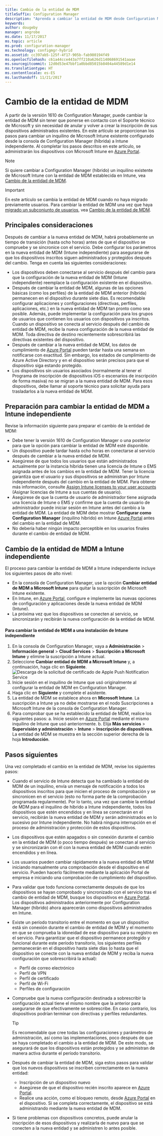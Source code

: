 ```yaml
---
title: Cambio de la entidad de MDM
titleSuffix: Configuration Manager
description: "Aprenda a cambiar la entidad de MDM desde Configuration Manager (híbrido) a Intune independiente"
keywords: 
author: dougeby
manager: angrobe
ms.date: 11/17/2017
ms.topic: article
ms.prod: configuration-manager
ms.technology: configmgr-hybrid
ms.assetid: cc397ab5-125f-4f17-905b-fab980194f49
ms.openlocfilehash: c61a44cce443a7ff210a626d114068691541aaae
ms.sourcegitcommit: 12d0d53e47bbf1a0bbd85015b8404a44589d1e14
ms.translationtype: HT
ms.contentlocale: es-ES
ms.lasthandoff: 11/21/2017
---
```

# <a name="change-your-mdm-authority"></a>Cambio de la entidad de MDM
A partir de la versión 1610 de Configuration Manager, puede cambiar la entidad de MDM sin tener que ponerse en contacto con el Soporte técnico de Microsoft y sin necesidad de anular y volver a crear la inscripción de sus dispositivos administrados existentes. En este artículo se proporcionan los pasos para cambiar un inquilino de Microsoft Intune existente configurado desde la consola de Configuration Manager (híbrida) a Intune independiente. Al completar los pasos descritos en este artículo, se administrarán los dispositivos con Microsoft Intune en [Azure Portal](https://portal.azure.com). 

> [!Note]    
> Si quiere cambiar a Configuration Manager (híbrido) un inquilino existente de Microsoft Intune con la entidad de MDM establecida en Intune, vea [Cambio de la entidad de MDM](https://docs.microsoft.com/intune-classic/deploy-use/change-mdm-authority).

> [!Important]    
> En este artículo se cambia la entidad de MDM cuando no haya migrado previamente usuarios. Para cambiar la entidad de MDM una vez que haya [migrado un subconjunto de usuarios](migrate-hybridmdm-to-intunesa.md), vea [Cambio de la entidad de MDM](migrate-change-mdm-authority.md).

## <a name="key-considerations"></a>Principales consideraciones
Después de cambiar a la nueva entidad de MDM, habrá probablemente un tiempo de transición (hasta ocho horas) antes de que el dispositivo se compruebe y se sincronice con el servicio. Debe configurar los parámetros en la nueva entidad de MDM (Intune independiente) para asegurarse de que los dispositivos inscritos siguen administrados y protegidos después del cambio. Tenga en cuenta las siguientes consideraciones:
- Los dispositivos deben conectarse al servicio después del cambio para que la configuración de la nueva entidad de MDM (Intune independiente) reemplace la configuración existente en el dispositivo.
- Después de cambiar la entidad de MDM, algunas de las opciones básicas (como los perfiles) de la entidad de MDM anterior (híbrida) permanecen en el dispositivo durante siete días. Es recomendable configurar aplicaciones y configuraciones (directivas, perfiles, aplicaciones, etc.) en la nueva entidad de MDM tan pronto como sea posible. Además, puede implementar la configuración para los grupos de usuarios que contienen los usuarios con dispositivos ya inscritos. Cuando un dispositivo se conecta al servicio después del cambio de entidad de MDM, recibe la nueva configuración de la nueva entidad de MDM. Toda directiva de destino recientemente sobrescribirá las directivas existentes del dispositivo.
- Después de cambiar a la nueva entidad de MDM, los datos de cumplimiento de [Azure Portal](https://portal.azure.com) pueden tardar hasta una semana en notificarse con exactitud. Sin embargo, los estados de cumplimiento de Azure Active Directory y en el dispositivo serán precisos para que el dispositivo siga estando protegido.
- Los dispositivos sin usuarios asociados (normalmente al tener el Programa de inscripción de dispositivos iOS o escenarios de inscripción de forma masiva) no se migran a la nueva entidad de MDM. Para esos dispositivos, debe llamar al soporte técnico para solicitar ayuda para trasladarlos a la nueva entidad de MDM.

## <a name="prepare-to-change-the-mdm-authority-to-intune-standalone"></a>Preparación para cambiar la entidad de MDM a Intune independiente
Revise la información siguiente para preparar el cambio de la entidad de MDM:
- Debe tener la versión 1610 de Configuration Manager o una posterior para que la opción para cambiar la entidad de MDM esté disponible.
- Un dispositivo puede tardar hasta ocho horas en conectarse al servicio después de cambiar a la nueva entidad de MDM.
- Asegúrese de que todos los usuarios que están administrados actualmente por la instancia híbrida tienen una licencia de Intune o EMS asignada antes de los cambios en la entidad de MDM. Tener la licencia garantiza que el usuario y sus dispositivos se administran por Intune independiente después del cambio en la entidad de MDM. Para obtener más información, consulte [Assign Intune licenses to your user accounts](https://docs.microsoft.com/intune/get-started/start-with-a-paid-subscription-to-microsoft-intune-step-4) (Asignar licencias de Intune a sus cuentas de usuario).
- Asegúrese de que la cuenta de usuario de administrador tiene asignada una licencia de Intune o EMS y confirme que la cuenta de usuario de administrador puede iniciar sesión en Intune antes del cambio a la entidad de MDM. La entidad de MDM debe mostrar **Configurar como Configuration Manager** (inquilino híbrido) en Intune [Azure Portal](https://portal.azure.com) antes del cambio en la entidad de MDM.
- No debería haber ningún impacto perceptible en los usuarios finales durante el cambio de entidad de MDM. 

## <a name="change-the-mdm-authority-to-intune-standalone"></a>Cambio de la entidad de MDM a Intune independiente
El proceso para cambiar la entidad de MDM a Intune independiente incluye los siguientes pasos de alto nivel:  
- En la consola de Configuration Manager, use la opción **Cambiar entidad de MDM a Microsoft Intune** para quitar la suscripción de Microsoft Intune existente.
- En Intune, en [Azure Portal](https://portal.azure.com), configure e implemente las nuevas opciones de configuración y aplicaciones desde la nueva entidad de MDM (Intune).
- La próxima vez que los dispositivos se conecten al servicio, se sincronizarán y recibirán la nueva configuración de la entidad de MDM.

#### <a name="to-change-the-mdm-authority-to-intune-standalone"></a>Para cambiar la entidad de MDM a una instalación de Intune independiente
1. En la consola de Configuration Manager, vaya a **Administración** &gt; **Información general** &gt; **Cloud Services** &gt; **Suscripción a Microsoft Intune** y elimine la suscripción a Intune actual.
2. Seleccione **Cambiar entidad de MDM a Microsoft Intune** y, a continuación, haga clic en **Siguiente**.
   ![Descarga de la solicitud de certificado de Apple Push Notification Service](./media/mdm-change-delete-subscription.png)
3. Inicie sesión en el inquilino de Intune que usó originalmente al configurar la entidad de MDM en Configuration Manager.
4. Haga clic en **Siguiente** y complete el asistente.
5. La entidad de MDM se establece ahora en **Microsoft Intune**. La suscripción a Intune ya no debe mostrarse en el nodo Suscripciones a Microsoft Intune de la consola de Configuration Manager. 
6. Para comprobar que se ha establecido la entidad de MDM, realice los siguientes pasos: a. Inicie sesión en [Azure Portal](https://portal.azure.com) mediante el mismo inquilino de Intune que usó anteriormente. 
    b. Elija **Más servicios** > **Supervisión y administración** > **Intune** > **Inscripción de dispositivos**. La entidad de MDM se muestra en la sección superior derecha de la hoja **Introducción**. 

## <a name="next-steps"></a>Pasos siguientes
Una vez completado el cambio en la entidad de MDM, revise los siguientes pasos:
- Cuando el servicio de Intune detecta que ha cambiado la entidad de MDM de un inquilino, envía un mensaje de notificación a todos los dispositivos inscritos para que inicien el proceso de comprobación y se sincronicen en el servicio (esto no forma parte de la comprobación programada regularmente). Por lo tanto, una vez que cambie la entidad de MDM para el inquilino de híbrido a Intune independiente, todos los dispositivos que estén encendidos y en línea se conectarán en el servicio, recibirán la nueva entidad de MDM y serán administrados en lo sucesivo por Intune independiente. No habrá ninguna interrupción en el proceso de administración y protección de estos dispositivos.
- Los dispositivos que estén apagados o sin conexión durante el cambio en la entidad de MDM (o poco tiempo después) se conectan al servicio y se sincronizarán con él con la nueva entidad de MDM cuando estén encendidos y en línea.  
- Los usuarios pueden cambiar rápidamente a la nueva entidad de MDM iniciando manualmente una comprobación desde el dispositivo en el servicio. Pueden hacerlo fácilmente mediante la aplicación Portal de empresa e iniciando una comprobación de cumplimiento del dispositivo.
- Para validar que todo funciona correctamente después de que los dispositivos se hayan comprobado y sincronizado con el servicio tras el cambio de entidad de MDM, busque los dispositivos en [Azure Portal](https://portal.azure.com). Los dispositivos administrados anteriormente por Configuration Manager (híbrido) ahora aparecerán como dispositivos administrados en Intune.    
- Existe un período transitorio entre el momento en que un dispositivo está sin conexión durante el cambio de entidad de MDM y el momento en que se comprueba la idoneidad de ese dispositivo para su registro en el servicio. Para garantizar que el dispositivo permanece protegido y funcional durante este período transitorio, los siguientes perfiles permanecerán en el dispositivo hasta siete días (o hasta que el dispositivo se conecte con la nueva entidad de MDM y reciba la nueva configuración que sobrescribirá la actual):
    - Perfil de correo electrónico
    - Perfil de VPN
    - Perfil de certificado
    - Perfil de Wi-Fi
    - Perfiles de configuración
- Compruebe que la nueva configuración destinada a sobrescribir la configuración actual tiene el mismo nombre que la anterior para asegurarse de que efectivamente se sobrescribe. En caso contrario, los dispositivos podrían terminar con directivas y perfiles redundantes.    

  > [!TIP]   
  > Es recomendable que cree todas las configuraciones y parámetros de administración, así como las implementaciones, poco después de que se haya completado el cambio a la entidad de MDM. De este modo, se asegurará de que los dispositivos están protegidos y se administran de manera activa durante el período transitorio.   
-  Después de cambiar la entidad de MDM, siga estos pasos para validar que los nuevos dispositivos se inscriben correctamente en la nueva entidad:   
    - Inscripción de un dispositivo nuevo
    - Asegúrese de que el dispositivo recién inscrito aparece en [Azure Portal](https://portal.azure.com).
    - Realice una acción, como el bloqueo remoto, desde [Azure Portal](https://portal.azure.com) en el dispositivo. Si se completa correctamente, el dispositivo se está administrando mediante la nueva entidad de MDM.
- Si tiene problemas con dispositivos concretos, puede anular la inscripción de esos dispositivos y realizarla de nuevo para que se conecten a la nueva entidad y se administren lo antes posible.